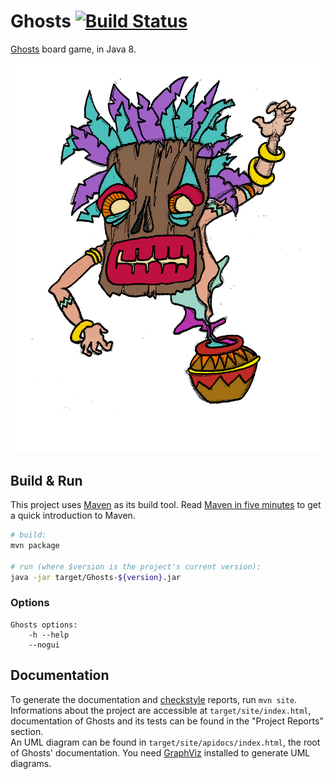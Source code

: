 # Ghosts [![Build Status](https://travis-ci.org/VampireHemophile/Ghosts.svg)](https://travis-ci.org/VampireHemophile/Ghosts)
[Ghosts](https://en.wikipedia.org/wiki/Ghosts_%28board_game%29) board game, in Java 8.

![Ghosts](artwork/ghost1.png)

## Build & Run
This project uses [Maven](https://maven.apache.org) as its build tool.
Read [Maven in five minutes](https://maven.apache.org/guides/getting-started/maven-in-five-minutes.html) to get a quick introduction to Maven.

```sh
# build:
mvn package

# run (where $version is the project's current version):
java -jar target/Ghosts-${version}.jar
```

### Options

```
Ghosts options:
    -h --help
    --nogui
```

## Documentation
To generate the documentation and [checkstyle](http://checkstyle.sourceforge.net/) reports, run `mvn site`. Informations about the project are accessible at `target/site/index.html`, documentation of Ghosts and its tests can be found in the "Project Reports" section.  
An UML diagram can be found in `target/site/apidocs/index.html`, the root of Ghosts' documentation. You need [GraphViz](http://www.graphviz.org/) installed to generate UML diagrams.
